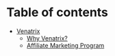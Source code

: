 # Table of contents

* [Venatrix](README.md)
  * [Why Venatrix?](venatrix/why-venatrix.md)
  * [Affiliate Marketing Program](venatrix/affiliate-marketing-program.md)
